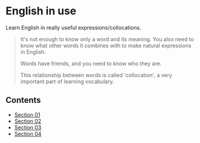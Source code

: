 # English in use

Learn English in really useful expressions/collocations.

> It's not enough to know only a word and its meaning. You also need to know what other words it combines with to make natural expressions in English.
>
> Words have friends, and you need to know who they are.
>
> This relationship between words is called 'collocation', a very important part of learning vocabulary.

## Contents

- [Section 01](./Section-01/index.md)
- [Section 02](./Section-02/index.md)
- [Section 03](./Section-03/index.md)
- [Section 04](./Section-04/index.md)
